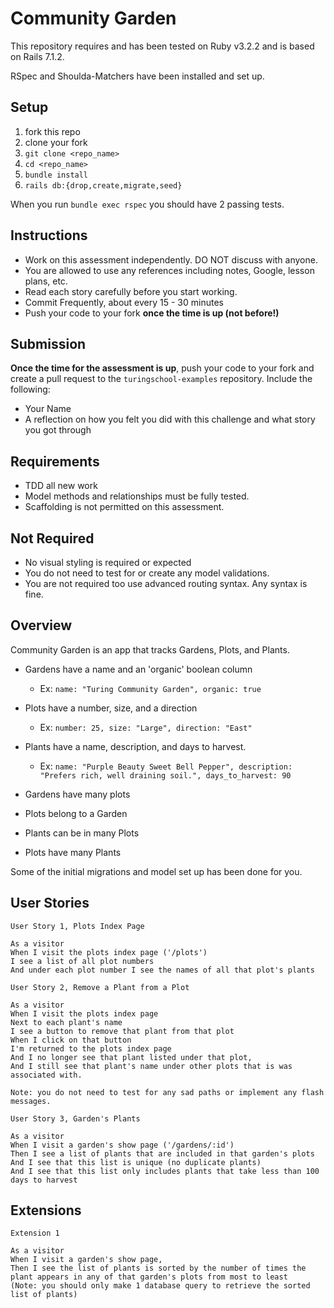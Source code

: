 # Community Garden

This repository requires and has been tested on Ruby v3.2.2 and is based on Rails 7.1.2.

RSpec and Shoulda-Matchers have been installed and set up.

## Setup

1. fork this repo
2. clone your fork
3. `git clone <repo_name>`
4. `cd <repo_name>`
5. `bundle install`
6. `rails db:{drop,create,migrate,seed}`

When you run `bundle exec rspec` you should have 2 passing tests.

## Instructions

* Work on this assessment independently. DO NOT discuss with anyone.
* You are allowed to use any references including notes, Google, lesson plans, etc.
* Read each story carefully before you start working.
* Commit Frequently, about every 15 - 30 minutes
* Push your code to your fork **once the time is up (not before!)**

## Submission

**Once the time for the assessment is up**, push your code to your fork and create a pull request to the `turingschool-examples` repository. Include the following:

* Your Name
* A reflection on how you felt you did with this challenge and what story you got through

## Requirements

* TDD all new work
* Model methods and relationships must be fully tested.
* Scaffolding is not permitted on this assessment.

## Not Required

* No visual styling is required or expected
* You do not need to test for or create any model validations.
* You are not required too use advanced routing syntax. Any syntax is fine. 


## Overview

Community Garden is an app that tracks Gardens, Plots, and Plants.

* Gardens have a name and an 'organic' boolean column
  * Ex: `name: "Turing Community Garden", organic: true`
* Plots have a number, size, and a direction
 	* Ex: `number: 25, size: "Large", direction: "East"`
* Plants have a name, description, and days to harvest.
  * Ex: `name: "Purple Beauty Sweet Bell Pepper", description: "Prefers rich, well draining soil.", days_to_harvest: 90`
  
* Gardens have many plots
* Plots belong to a Garden
* Plants can be in many Plots
* Plots have many Plants

Some of the initial migrations and model set up has been done for you.

## User Stories

```
User Story 1, Plots Index Page

As a visitor
When I visit the plots index page ('/plots')
I see a list of all plot numbers
And under each plot number I see the names of all that plot's plants
```

```
User Story 2, Remove a Plant from a Plot

As a visitor
When I visit the plots index page
Next to each plant's name
I see a button to remove that plant from that plot
When I click on that button
I'm returned to the plots index page
And I no longer see that plant listed under that plot,
And I still see that plant's name under other plots that is was associated with.

Note: you do not need to test for any sad paths or implement any flash messages. 
```

```
User Story 3, Garden's Plants

As a visitor
When I visit a garden's show page ('/gardens/:id')
Then I see a list of plants that are included in that garden's plots
And I see that this list is unique (no duplicate plants)
And I see that this list only includes plants that take less than 100 days to harvest
```

## Extensions

```
Extension 1

As a visitor
When I visit a garden's show page,
Then I see the list of plants is sorted by the number of times the plant appears in any of that garden's plots from most to least
(Note: you should only make 1 database query to retrieve the sorted list of plants)
```
